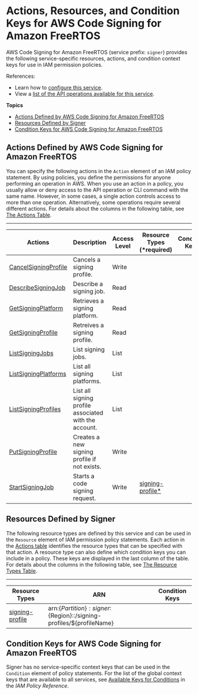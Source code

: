 # Actions, Resources, and Condition Keys for AWS Code Signing for Amazon FreeRTOS<a name="list_awscodesigningforamazonfreertos"></a>

AWS Code Signing for Amazon FreeRTOS \(service prefix: `signer`\) provides the following service\-specific resources, actions, and condition context keys for use in IAM permission policies\.

References:
+ Learn how to [configure this service](http://docs.aws.amazon.com/signer/latest/developerguide/Welcome.html)\.
+ View a [list of the API operations available for this service](http://docs.aws.amazon.com/signer/latest/api/)\.

**Topics**
+ [Actions Defined by AWS Code Signing for Amazon FreeRTOS](#awscodesigningforamazonfreertos-actions-as-permissions)
+ [Resources Defined by Signer](#awscodesigningforamazonfreertos-resources-for-iam-policies)
+ [Condition Keys for AWS Code Signing for Amazon FreeRTOS](#awscodesigningforamazonfreertos-policy-keys)

## Actions Defined by AWS Code Signing for Amazon FreeRTOS<a name="awscodesigningforamazonfreertos-actions-as-permissions"></a>

You can specify the following actions in the `Action` element of an IAM policy statement\. By using policies, you define the permissions for anyone performing an operation in AWS\. When you use an action in a policy, you usually allow or deny access to the API operation or CLI command with the same name\. However, in some cases, a single action controls access to more than one operation\. Alternatively, some operations require several different actions\. For details about the columns in the following table, see [The Actions Table](reference_policies_actions-resources-contextkeys.md#actions_table)\.


****  

| Actions | Description | Access Level | Resource Types \(\*required\) | Condition Keys | Dependent Actions | 
| --- | --- | --- | --- | --- | --- | 
|   [ CancelSigningProfile ](http://docs.aws.amazon.com/signer/latest/api/API_CancelSigningProfile.html)  | Cancels a signing profile\. | Write |  |  |  | 
|   [ DescribeSigningJob ](http://docs.aws.amazon.com/signer/latest/api/API_DescribeSigningJob.html)  | Describe a signing job\. | Read |  |  |  | 
|   [ GetSigningPlatform ](http://docs.aws.amazon.com/signer/latest/api/API_GetSigningPlatform.html)  | Retrieves a signing platform\. | Read |  |  |  | 
|   [ GetSigningProfile ](http://docs.aws.amazon.com/signer/latest/api/API_GetSigningProfile.html)  | Retreives a signing profile\. | Read |  |  |  | 
|   [ ListSigningJobs ](http://docs.aws.amazon.com/signer/latest/api/API_ListSigningJobs.html)  | List signing jobs\. | List |  |  |  | 
|   [ ListSigningPlatforms ](http://docs.aws.amazon.com/signer/latest/api/API_ListSigningPlatforms.html)  | List all signing platforms\. | List |  |  |  | 
|   [ ListSigningProfiles ](http://docs.aws.amazon.com/signer/latest/api/API_ListSigningProfiles.html)  | List all signing profile associated with the account\. | List |  |  |  | 
|   [ PutSigningProfile ](http://docs.aws.amazon.com/signer/latest/api/API_PutSigningProfile.html)  | Creates a new signing profile if not exists\. | Write |  |  |  | 
|   [ StartSigningJob ](http://docs.aws.amazon.com/signer/latest/api/API_StartSigningJob.html)  | Starts a code signing request\. | Write |   [ signing\-profile\* ](#awscodesigningforamazonfreertos-signing-profile)   |  |  | 

## Resources Defined by Signer<a name="awscodesigningforamazonfreertos-resources-for-iam-policies"></a>

The following resource types are defined by this service and can be used in the `Resource` element of IAM permission policy statements\. Each action in the [Actions table](#awscodesigningforamazonfreertos-actions-as-permissions) identifies the resource types that can be specified with that action\. A resource type can also define which condition keys you can include in a policy\. These keys are displayed in the last column of the table\. For details about the columns in the following table, see [The Resource Types Table](reference_policies_actions-resources-contextkeys.md#resources_table)\.


****  

| Resource Types | ARN | Condition Keys | 
| --- | --- | --- | 
|   [ signing\-profile ](http://docs.aws.amazon.com/signer/latest/developerguide/Welcome.htmlpermissions.html)  |  arn:$\{Partition\}:signer:$\{Region\}::/signing\-profiles/$\{profileName\}  |  | 

## Condition Keys for AWS Code Signing for Amazon FreeRTOS<a name="awscodesigningforamazonfreertos-policy-keys"></a>

Signer has no service\-specific context keys that can be used in the `Condition` element of policy statements\. For the list of the global context keys that are available to all services, see [Available Keys for Conditions](reference_policies_condition-keys.html#AvailableKeys) in the *IAM Policy Reference*\.